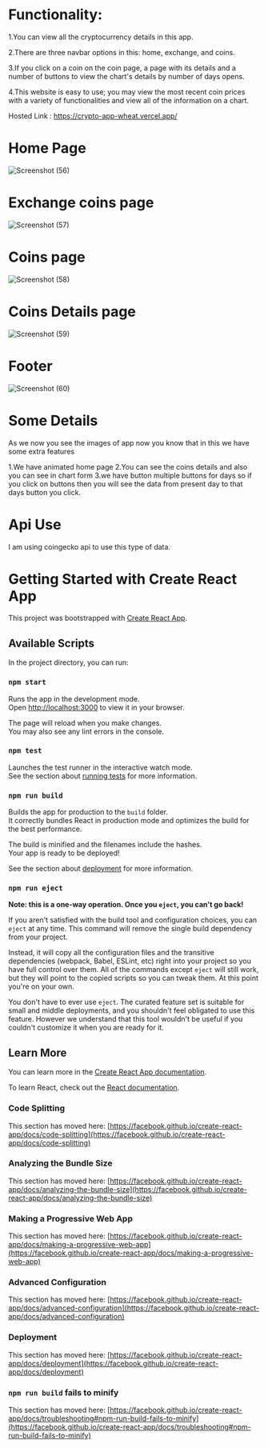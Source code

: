 
# Functionality:
1.You can view all the cryptocurrency details in this app.

2.There are three navbar options in this: home, exchange, and coins.

3.If you click on a coin on the coin page, a page with its details and a number of buttons to view the chart's details by number of days opens.

4.This website is easy to use; you may view the most recent coin prices with a variety of functionalities and view all of the information on a chart.

Hosted Link : https://crypto-app-wheat.vercel.app/

# Home Page

![Screenshot (56)](https://github.com/Khanjamshed007/Crypto-App/assets/94047780/86cccfd3-a12e-4713-a357-cc59bd2993d8)

# Exchange coins page
![Screenshot (57)](https://github.com/Khanjamshed007/Crypto-App/assets/94047780/ddeaf6d1-d5bc-4214-ae63-45f0326972c2)

# Coins page
![Screenshot (58)](https://github.com/Khanjamshed007/Crypto-App/assets/94047780/25d49c0c-03e5-48a4-b541-ac37e9d6bcf1)

# Coins Details page
![Screenshot (59)](https://github.com/Khanjamshed007/Crypto-App/assets/94047780/79a07c87-0292-4eb9-895b-4a7e5e015952)

# Footer
![Screenshot (60)](https://github.com/Khanjamshed007/Crypto-App/assets/94047780/815e49c8-f1d7-48a6-8831-ec762c037938)


# Some Details
As we now you see the images of app now you know that in this we have some extra features

1.We have animated home page
2.You can see the coins details and also you can see in chart form
3.we have button multiple buttons for days so if you click on buttons then you will see the data from present day to that days button you click.

# Api Use
I am using coingecko api to use this type of data.

# Getting Started with Create React App

This project was bootstrapped with [Create React App](https://github.com/facebook/create-react-app).

## Available Scripts

In the project directory, you can run:

### `npm start`

Runs the app in the development mode.\
Open [http://localhost:3000](http://localhost:3000) to view it in your browser.

The page will reload when you make changes.\
You may also see any lint errors in the console.

### `npm test`

Launches the test runner in the interactive watch mode.\
See the section about [running tests](https://facebook.github.io/create-react-app/docs/running-tests) for more information.

### `npm run build`

Builds the app for production to the `build` folder.\
It correctly bundles React in production mode and optimizes the build for the best performance.

The build is minified and the filenames include the hashes.\
Your app is ready to be deployed!

See the section about [deployment](https://facebook.github.io/create-react-app/docs/deployment) for more information.

### `npm run eject`

**Note: this is a one-way operation. Once you `eject`, you can't go back!**

If you aren't satisfied with the build tool and configuration choices, you can `eject` at any time. This command will remove the single build dependency from your project.

Instead, it will copy all the configuration files and the transitive dependencies (webpack, Babel, ESLint, etc) right into your project so you have full control over them. All of the commands except `eject` will still work, but they will point to the copied scripts so you can tweak them. At this point you're on your own.

You don't have to ever use `eject`. The curated feature set is suitable for small and middle deployments, and you shouldn't feel obligated to use this feature. However we understand that this tool wouldn't be useful if you couldn't customize it when you are ready for it.

## Learn More

You can learn more in the [Create React App documentation](https://facebook.github.io/create-react-app/docs/getting-started).

To learn React, check out the [React documentation](https://reactjs.org/).

### Code Splitting

This section has moved here: [https://facebook.github.io/create-react-app/docs/code-splitting](https://facebook.github.io/create-react-app/docs/code-splitting)

### Analyzing the Bundle Size

This section has moved here: [https://facebook.github.io/create-react-app/docs/analyzing-the-bundle-size](https://facebook.github.io/create-react-app/docs/analyzing-the-bundle-size)

### Making a Progressive Web App

This section has moved here: [https://facebook.github.io/create-react-app/docs/making-a-progressive-web-app](https://facebook.github.io/create-react-app/docs/making-a-progressive-web-app)

### Advanced Configuration

This section has moved here: [https://facebook.github.io/create-react-app/docs/advanced-configuration](https://facebook.github.io/create-react-app/docs/advanced-configuration)

### Deployment

This section has moved here: [https://facebook.github.io/create-react-app/docs/deployment](https://facebook.github.io/create-react-app/docs/deployment)

### `npm run build` fails to minify

This section has moved here: [https://facebook.github.io/create-react-app/docs/troubleshooting#npm-run-build-fails-to-minify](https://facebook.github.io/create-react-app/docs/troubleshooting#npm-run-build-fails-to-minify)
